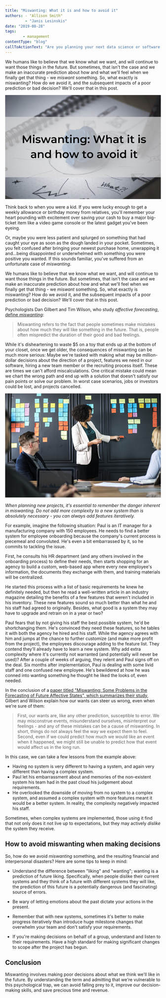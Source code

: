 ```yaml
---
title: "Miswanting: What it is and how to avoid it"
authors: - "Allison Smith"
         - "Janis Lesinskis"
date: "2019-08-28"
tags: 
        - management
contentType: "blog"
callToActionText: "Are you planning your next data science or software project? Let us help you define which features are essential to your success - and which to leave out. Get in touch today."
---
```


We humans like to believe that we know what we want, and will continue to want those things in the future. But sometimes, that isn't the case and we make an inaccurate prediction about how and what we'll feel when we finally get that thing - we *miswant* something. So, what exactly is miswanting? How do we avoid it, and the subsequent impacts of a poor prediction or bad decision? We'll cover that in this post.

<!-- end excerpt -->

![Open spiral notebook with lightbulb drawn on page and blue ball of paper in the center. Text overlay: Miswanting: What it is and how to avoid it](miswanting.png)

Think back to when you were a kid. If you were lucky enough to get a weekly allowance or birthday money from relatives, you'll remember your heart pounding with excitement over saving your cash to buy a major big-ticket item like a video game console or the latest gadget you've been eyeing. 

Or, maybe you were less patient and splurged on something that had caught your eye as soon as the dough landed in your pocket. Sometimes, you felt confused after bringing your newest purchase home, unwrapping it and...being disappointed or underwhelmed with something you were positive you wanted. If this sounds familiar, you've suffered from an unfortunate case of *miswanting*.  

We humans like to believe that we know what we want, and will continue to want those things in the future. But sometimes, that isn't the case and we make an inaccurate prediction about how and what we'll feel when we finally get that thing - we *miswant* something. So, what exactly is miswanting? How do we avoid it, and the subsequent impacts of a poor prediction or bad decision? We'll cover that in this post.

Psychologists Dan Gilbert and Tim Wilson, who study *affective forecasting*, [define *miswanting*](https://www.apa.org/science/about/psa/2004/04/pelham):


> Miswanting refers to the fact that people sometimes make mistakes about how much they will like something in the future. That is, people often mispredict the duration of their good and bad feelings. 

While it's disheartening to waste $5 on a toy that ends up at the bottom of your closet, once we get older, the consequences of miswanting can be much more serious: Maybe we're tasked with making what may be million-dollar decisions about the direction of a project, features we need in our software, hiring a new team member or the recruiting process itself. These are times we can't afford miscalculations. One critical mistake could mean we chart the wrong path and end up with a solution that doesn't satisfy our pain points or solve our problem. In worst case scenarios, jobs or investors could be lost, and projects cancelled.

![People in a planning meeting with woman attaching sticky notes to wall](planning-meeting-miswanting.png)

*When planning new projects, it's essential to remember the danger inherent in miswanting. Do not add more complexity to a new system than is absolutely necessary - you can always add features iteratively.*

For example, imagine the following situation: Paul is an IT manager for a manufacturing company with 150 employees. He needs to find a better system for employee onboarding because the company's current process is piecemeal and convoluted. He's even a bit embarrassed by it, so he commits to tackling the issue.

First, he consults his HR department (and any others involved in the onboarding process) to define their needs, then starts shopping for an agency to build a custom, web-based app where every new employee's information, the documents they exchange with them, and training materials will be centralized. 

He started this process with a list of basic requirements he knew he definitely needed, but then he read a well-written article in an industry magazine detailing the benefits of a few features that weren't included in his inventory. These new features sound so much better than what he and his staff had agreed to originally. Besides, what good is a system they may have to upgrade and retrain on in a year or two? 

Paul fears that by not giving his staff the best possible system, he'd be shortchanging them. He's convinced they need these features, so he tables it with both the agency he hired and his staff. While the agency agrees with him and jumps at the chance to further customize (and make more profit from the project), the employees discourage adding to the feature list. They contend they'll already have to learn a new system. Why add extra complexity where it's currently not warranted (and potentially will never be used)? After a couple of weeks of arguing, they relent and Paul signs off on the deal. Six months after implementation, Paul is dealing with some livid staff and one confused new employee. He's bewildered at how he was conned into wanting something he thought he liked the looks of, even needed. 

In the conclusion of a [paper titled "Miswanting: Some Problems in the Forecasting of Future Affective States", which summarizes their study](https://dash.harvard.edu/handle/1/14549983), Gilbert and Wilson explain how our wants can steer us wrong, even when we're sure of them:

> First, our wants are, like any other prediction, susceptible to error. We may misconstrue events, misunderstand ourselves, misinterpret our feelings - and any of these mistakes can be a cause of miswanting. In short, things do not always feel the way we expect them to feel. Second, even if we could predict how much we would like an event when it happened, we might still be unable to predict how that event would affect us in the long run.

In this case, we can take a few lessons from the example above:

- Having no system is very different to having a system, and again very different than having a complex system.   
- Paul let his embarrassment about and memories of the non-existent system his team had in the past cloud his judgement about requirements. 
- He overlooked the downside of moving from no system to a complex system, and assumed  a complex system with more features meant it would be a better system. In reality, the complexity negatively impacted his staff. 

Sometimes, when complex systems are implemented, those using it find that not only does it not live up to expectations, but they may actively *dislike* the system they receive. 



## How to avoid miswanting when making decisions

So, how do we avoid *miswanting* something, and the resulting financial and interpersonal disasters? Here are some tips to keep in mind: 

- Understand the difference between "liking" and "wanting"; wanting is a prediction of future liking. Specifically, when people dislike their current systems and they think of a future with different systems they will like, the prediction of this future is a potentially dangerous (and fascinating) source of errors.

- Be wary of letting emotions about the past dictate your actions in the present. 

- Remember that with new systems, sometimes it's better to make progress iteratively than introduce huge milestone changes that overwhelm your team and don't satisfy your requirements. 

- If you're making decisions on behalf of a group, understand and listen to their requirements. Have a high standard for making significant changes to scope after the project has begun. 

  

## Conclusion

Miswanting involves making poor decisions about what we think we'll like in the future. By understanding the term and admitting that we're vulnerable to this psychological trap, we can avoid falling prey to it, improve our decision-making skills, and save precious time and revenue. 